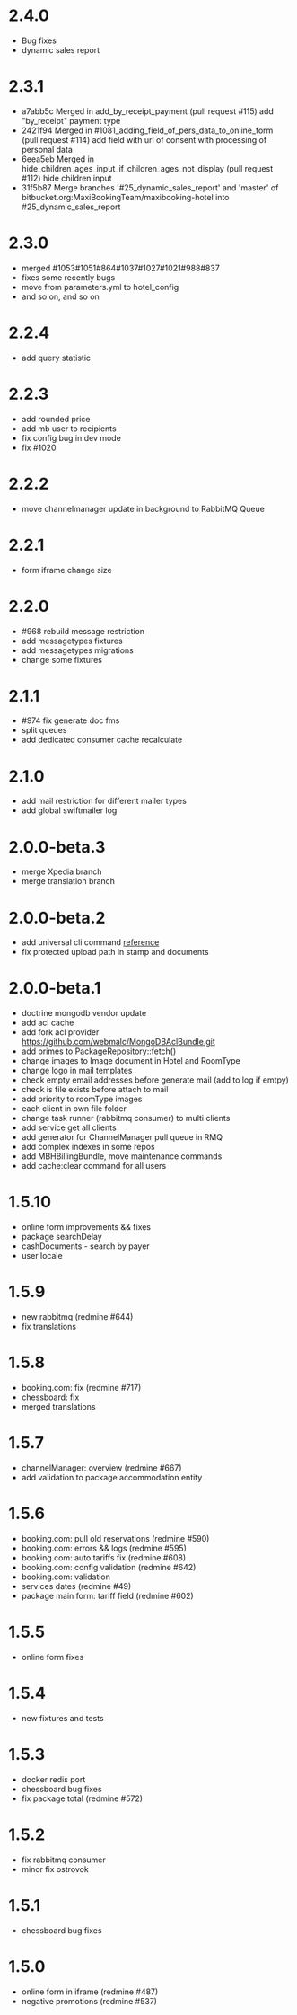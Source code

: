 2.4.0
============
* Bug fixes
* dynamic sales report

2.3.1
============
* a7abb5c Merged in add_by_receipt_payment (pull request #115) add "by_receipt" payment type
* 2421f94 Merged in #1081_adding_field_of_pers_data_to_online_form (pull request #114) add field with url of consent with processing of personal data
* 6eea5eb Merged in hide_children_ages_input_if_children_ages_not_display (pull request #112) hide children input
* 31f5b87 Merge branches '#25_dynamic_sales_report' and 'master' of bitbucket.org:MaxiBookingTeam/maxibooking-hotel into #25_dynamic_sales_report


2.3.0
============
* merged #1053#1051#864#1037#1027#1021#988#837
* fixes some recently bugs
* move from parameters.yml to hotel_config
* and so on, and so on

2.2.4
============
* add query statistic

2.2.3
============
* add rounded price
* add mb user to recipients
* fix config bug in dev mode
* fix #1020

2.2.2
============
* move channelmanager update in background to RabbitMQ Queue

2.2.1
============
* form iframe change size

2.2.0
============
* \#968 rebuild message restriction
* add messagetypes fixtures
* add messagetypes migrations
* change some fixtures 

2.1.1
============
* \#974 fix generate doc fms
* split queues 
* add dedicated consumer cache recalculate 

2.1.0
============
* add mail restriction for different mailer types
* add global swiftmailer log

2.0.0-beta.3
============
* merge Xpedia branch
* merge translation branch

2.0.0-beta.2
============
 
* add universal cli command [reference](http://redmine.maxi-booking.ru/issues/926#note-3)
* fix protected upload path in stamp and documents

2.0.0-beta.1
============
* doctrine mongodb vendor update
* add acl cache
* add fork acl provider https://github.com/webmalc/MongoDBAclBundle.git
* add primes to PackageRepository::fetch()
* change images to Image document in Hotel  and RoomType
* change logo in mail templates
* check empty email addresses before generate mail (add to log if emtpy) 
* check is file exists before attach to mail
* add priority to roomType images
* each client in own file folder
* change task runner (rabbitmq consumer) to multi clients
* add service get all clients 
* add generator for ChannelManager pull queue in RMQ
* add complex indexes in some repos
* add MBHBillingBundle, move maintenance commands
* add cache:clear command for all users


1.5.10
============
* online form improvements && fixes
* package searchDelay
* cashDocuments - search by payer
* user locale

1.5.9
=============
* new rabbitmq (redmine #644)
* fix translations

1.5.8
=============
* booking.com: fix (redmine #717)
* chessboard: fix
* merged translations

1.5.7
=============
* channelManager: overview (redmine #667)
* add validation to package accommodation entity

1.5.6
=============
* booking.com: pull old reservations (redmine #590)
* booking.com: errors && logs (redmine #595)
* booking.com: auto tariffs fix (redmine #608)
* booking.com: config validation (redmine #642)
* booking.com: validation
* services dates (redmine #49)
* package main form: tariff field (redmine #602)

1.5.5
=============
* online form fixes

1.5.4
=============
* new fixtures and tests

1.5.3
=============
* docker redis port
* chessboard bug fixes
* fix package total (redmine #572)

1.5.2
=============
* fix rabbitmq consumer
* minor fix ostrovok

1.5.1
=============
* chessboard bug fixes

1.5.0
=============
* online form in iframe (redmine #487) 
* negative promotions (redmine #537)
